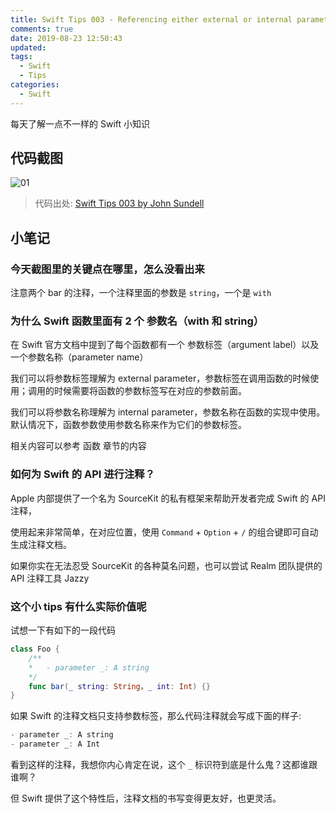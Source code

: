```yaml
---
title: Swift Tips 003 - Referencing either external or internal parameter name when writing docs
comments: true
date: 2019-08-23 12:50:43
updated:
tags:
  - Swift
  - Tips
categories:
  - Swift
---
```


每天了解一点不一样的 Swift 小知识

<!-- more -->

## 代码截图

![01](01.png)

> 代码出处: [Swift Tips 003 by John Sundell](https://github.com/JohnSundell/SwiftTips#3-referencing-either-external-or-internal-parameter-name-when-writing-docs)

## 小笔记

### 今天截图里的关键点在哪里，怎么没看出来

注意两个 bar 的注释，一个注释里面的参数是 `string`，一个是 `with`

### 为什么 Swift 函数里面有 2 个 参数名（with 和 string）

在 Swift 官方文档中提到了每个函数都有一个 参数标签（argument label）以及一个参数名称（parameter name）

我们可以将参数标签理解为 external parameter，参数标签在调用函数的时候使用；调用的时候需要将函数的参数标签写在对应的参数前面。

我们可以将参数名称理解为 internal parameter，参数名称在函数的实现中使用。默认情况下，函数参数使用参数名称来作为它们的参数标签。

相关内容可以参考 函数 章节的内容

### 如何为 Swift 的 API 进行注释？

Apple 内部提供了一个名为 SourceKit 的私有框架来帮助开发者完成 Swift 的 API 注释，

使用起来非常简单，在对应位置，使用 `Command` + `Option` + `/` 的组合键即可自动生成注释文档。

如果你实在无法忍受 SourceKit 的各种莫名问题，也可以尝试 Realm 团队提供的 API 注释工具 Jazzy

### 这个小 tips 有什么实际价值呢

试想一下有如下的一段代码

```swift
class Foo {
    /**
    *   - parameter _: A string
    */
    func bar(_ string: String，_ int: Int) {}
}
```

如果 Swift 的注释文档只支持参数标签，那么代码注释就会写成下面的样子:

```swift
- parameter _: A string
- parameter _: A Int
```

看到这样的注释，我想你内心肯定在说，这个 `_` 标识符到底是什么鬼？这都谁跟谁啊？

但 Swift 提供了这个特性后，注释文档的书写变得更友好，也更灵活。
